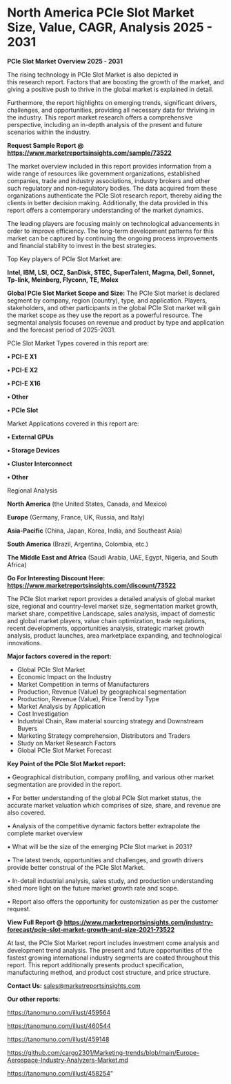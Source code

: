 # North America PCIe Slot Market Size, Value, CAGR, Analysis 2025 - 2031

<Strong> PCIe Slot Market Overview 2025 - 2031</strong>

The rising technology in PCIe Slot Market is also depicted in this research report. Factors that are boosting the growth of the market, and giving a positive push to thrive in the global market is explained in detail.

Furthermore, the report highlights on emerging trends, significant drivers, challenges, and opportunities, providing all necessary data for thriving in the industry. This report market research offers a comprehensive perspective, including an in-depth analysis of the present and future scenarios within the industry.

<strong>Request Sample Report @ <a href=https://www.marketreportsinsights.com/sample/73522>https://www.marketreportsinsights.com/sample/73522</a></strong>

The market overview included in this report provides information from a wide range of resources like government organizations, established companies, trade and industry associations, industry brokers and other such regulatory and non-regulatory bodies. The data acquired from these organizations authenticate the PCIe Slot research report, thereby aiding the clients in better decision making. Additionally, the data provided in this report offers a contemporary understanding of the market dynamics.

The leading players are focusing mainly on technological advancements in order to improve efficiency. The long-term development patterns for this market can be captured by continuing the ongoing process improvements and financial stability to invest in the best strategies.

Top Key players of PCIe Slot Market are:

<strong>Intel, IBM, LSI, OCZ, SanDisk, STEC, SuperTalent, Magma, Dell, Sonnet, Tp-link, Meinberg, Flyconn, TE, Molex</strong>

<strong><b>Global PCIe Slot Market Scope and Size:</b></strong>
The PCIe Slot market is declared segment by company, region (country), type, and application. Players, stakeholders, and other participants in the global PCIe Slot market will gain the market scope as they use the report as a powerful resource. The segmental analysis focuses on revenue and product by type and application and the forecast period of 2025-2031.

PCIe Slot Market Types covered in this report are:

<strong>• PCI-E X1

• PCI-E X2

• PCI-E X16

• Other

• PCIe Slot</strong>

Market Applications covered in this report are:

<strong>• External GPUs

• Storage Devices

• Cluster Interconnect

• Other</strong> 

Regional Analysis

<strong>North America</strong> (the United States, Canada, and Mexico)

<strong>Europe</strong> (Germany, France, UK, Russia, and Italy)

<strong>Asia-Pacific</strong> (China, Japan, Korea, India, and Southeast Asia)

<strong>South America</strong> (Brazil, Argentina, Colombia, etc.)

<strong>The Middle East and Africa</strong> (Saudi Arabia, UAE, Egypt, Nigeria, and South Africa)

<strong>Go For Interesting Discount Here: <a href=https://www.marketreportsinsights.com/discount/73522>https://www.marketreportsinsights.com/discount/73522</a></strong>

The PCIe Slot market report provides a detailed analysis of global market size, regional and country-level market size, segmentation market growth, market share, competitive Landscape, sales analysis, impact of domestic and global market players, value chain optimization, trade regulations, recent developments, opportunities analysis, strategic market growth analysis, product launches, area marketplace expanding, and technological innovations.

<strong><b>Major factors covered in the report:</b></strong>
<ul>
  <li>Global PCIe Slot Market </li>
  <li>Economic Impact on the Industry</li>
  <li>Market Competition in terms of Manufacturers</li>
  <li>Production, Revenue (Value) by geographical segmentation</li>
  <li>Production, Revenue (Value), Price Trend by Type</li>
  <li>Market Analysis by Application</li>
  <li>Cost Investigation</li>
  <li>Industrial Chain, Raw material sourcing strategy and Downstream Buyers</li>
  <li>Marketing Strategy comprehension, Distributors and Traders</li>
  <li>Study on Market Research Factors</li>
  <li>Global PCIe Slot Market Forecast</li>
</ul>

<strong><b>Key Point of the PCIe Slot Market report:</b></strong>

• Geographical distribution, company profiling, and various other market segmentation are provided in the report.

• For better understanding of the global PCIe Slot market status, the accurate market valuation which comprises of size, share, and revenue are also covered.

• Analysis of the competitive dynamic factors better extrapolate the complete market overview

• What will be the size of the emerging PCIe Slot market in 2031?

• The latest trends, opportunities and challenges, and growth drivers provide better construal of the PCIe Slot Market.

• In-detail industrial analysis, sales study, and production understanding shed more light on the future market growth rate and scope.

• Report also offers the opportunity for customization as per the customer request.

<strong><b>View Full Report @ <a href=https://www.marketreportsinsights.com/industry-forecast/pcie-slot-market-growth-and-size-2021-73522>https://www.marketreportsinsights.com/industry-forecast/pcie-slot-market-growth-and-size-2021-73522</a></b></strong>


At last, the PCIe Slot Market report includes investment come analysis and development trend analysis. The present and future opportunities of the fastest growing international industry segments are coated throughout this report. This report additionally presents product specification, manufacturing method, and product cost structure, and price structure.

<strong>Contact Us:</strong>
sales@marketreportsinsights.com

<strong>Our other reports:</strong>

<a href=https://tanomuno.com/illust/459564>https://tanomuno.com/illust/459564</a>

<a href=https://tanomuno.com/illust/460544>https://tanomuno.com/illust/460544</a>

<a href=https://tanomuno.com/illust/459148>https://tanomuno.com/illust/459148</a>

<a href=https://github.com/cargo2301/Marketing-trends/blob/main/Europe-Aerospace-Industry-Analyzers-Market.md>https://github.com/cargo2301/Marketing-trends/blob/main/Europe-Aerospace-Industry-Analyzers-Market.md</a>

<a href=https://tanomuno.com/illust/458254>https://tanomuno.com/illust/458254</a>"
